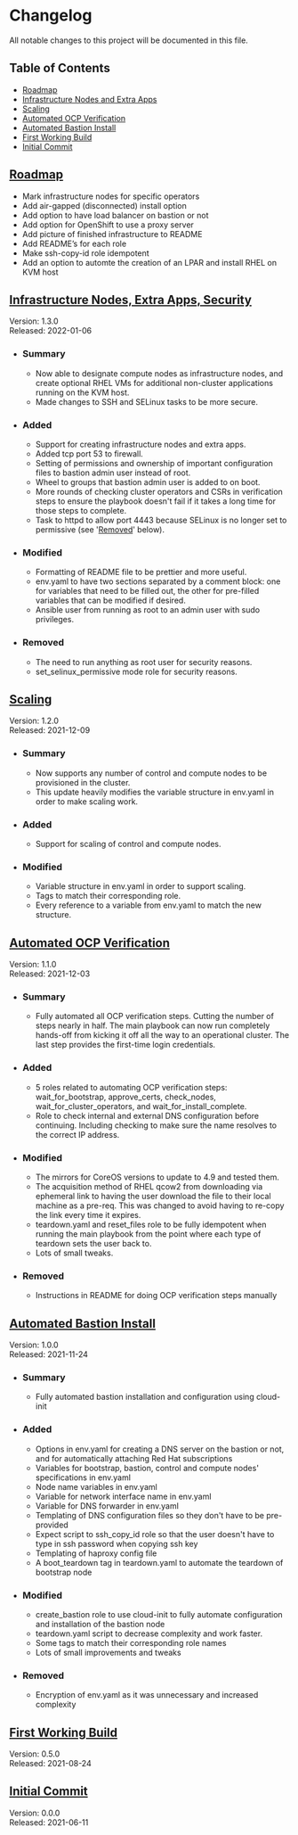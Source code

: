 # Changelog
All notable changes to this project will be documented in this file.

## Table of Contents
* [Roadmap](#<u>Roadmap</u>)
* [Infrastructure Nodes and Extra Apps](#<u>Infrastructure-Nodes-and-Extra-Apps</u>)
* [Scaling](#Scaling)
* [Automated OCP Verification](#<u>Automated-OCP-Verification</u>)
* [Automated Bastion Install](#<u>Automated-Bastion-Install</u>)
* [First Working Build](#<u>First-Working-Build</u>)
* [Initial Commit](#<u>Initial-Commit</u>)

## <u>Roadmap</u>
* Mark infrastructure nodes for specific operators
* Add air-gapped (disconnected) install option
* Add option to have load balancer on bastion or not
* Add option for OpenShift to use a proxy server
* Add picture of finished infrastructure to README
* Add README’s for each role
* Make ssh-copy-id role idempotent
* Add an option to automte the creation of an LPAR and install RHEL on KVM host

## <u>Infrastructure Nodes, Extra Apps, Security</u>
Version: 1.3.0 \
Released: 2022-01-06 
* ### Summary 
    * Now able to designate compute nodes as infrastructure nodes, and create optional RHEL VMs for additional non-cluster applications running on the KVM host.
    * Made changes to SSH and SELinux tasks to be more secure.
* ### Added
    * Support for creating infrastructure nodes and extra apps.
    * Added tcp port 53 to firewall.
    * Setting of permissions and ownership of important configuration files to bastion admin user instead of root.
    * Wheel to groups that bastion admin user is added to on boot.
    * More rounds of checking cluster operators and CSRs in verification steps to ensure the playbook doesn't fail if it takes a long time for those steps to complete.
    * Task to httpd to allow port 4443 because SELinux is no longer set to permissive (see '[Removed](###Removed)' below).
* ### Modified
    * Formatting of README file to be prettier and more useful.
    * env.yaml to have two sections separated by a comment block: one for variables that need to be filled out, the other for pre-filled variables that can be modified if desired.
    * Ansible user from running as root to an admin user with sudo privileges.
* ### Removed
    * The need to run anything as root user for security reasons.
    * set_selinux_permissive mode role for security reasons.

## <u>Scaling</u>
Version: 1.2.0 \
Released: 2021-12-09
* ### Summary
    * Now supports any number of control and compute nodes to be provisioned in the cluster.
    * This update heavily modifies the variable structure in env.yaml in order to make scaling work.
* ### Added
    * Support for scaling of control and compute nodes.
* ### Modified
    * Variable structure in env.yaml in order to support scaling.
    * Tags to match their corresponding role.
    * Every reference to a variable from env.yaml to match the new structure.

## <u>Automated OCP Verification</u>
Version: 1.1.0 \
Released: 2021-12-03
* ### Summary
    * Fully automated all OCP verification steps. Cutting the number of steps nearly in half. The main playbook can now run completely hands-off from kicking it off all the way to an operational cluster. The last step provides the first-time login credentials.
* ### Added
    * 5 roles related to automating OCP verification steps: wait_for_bootstrap, approve_certs, check_nodes, wait_for_cluster_operators, and wait_for_install_complete.
    * Role to check internal and external DNS configuration before continuing. Including checking to make sure the name resolves to the correct IP address.
* ### Modified
    * The mirrors for CoreOS versions to update to 4.9 and tested them.
    * The acquisition method of RHEL qcow2 from downloading via ephemeral link to having the user download the file to their local machine as a pre-req. This was changed to avoid having to re-copy the link every time it expires.
    * teardown.yaml and reset_files role to be fully idempotent when running the main playbook from the point where each type of teardown sets the user back to.
    * Lots of small tweaks.
* ### Removed
    * Instructions in README for doing OCP verification steps manually

## <u>Automated Bastion Install</u>
Version: 1.0.0 \
Released: 2021-11-24
* ### Summary
    * Fully automated bastion installation and configuration using cloud-init
* ### Added
    * Options in env.yaml for creating a DNS server on the bastion or not, and for automatically attaching Red Hat subscriptions
    * Variables for bootstrap, bastion, control and compute nodes' specifications in env.yaml
    * Node name variables in env.yaml
    * Variable for network interface name in env.yaml
    * Variable for DNS forwarder in env.yaml
    * Templating of DNS configuration files so they don't have to be pre-provided
    * Expect script to ssh_copy_id role so that the user doesn't have to type in ssh password when copying ssh key
    * Templating of haproxy config file
    * A boot_teardown tag in teardown.yaml to automate the teardown of bootstrap node
* ### Modified
    * create_bastion role to use cloud-init to fully automate configuration and installation of the bastion node
    * teardown.yaml script to decrease complexity and work faster.
    * Some tags to match their corresponding role names
    * Lots of small improvements and tweaks
* ### Removed
    * Encryption of env.yaml as it was unnecessary and increased complexity

## <u>First Working Build</u>
Version: 0.5.0 \
Released: 2021-08-24

## <u>Initial Commit</u>
Version: 0.0.0 \
Released: 2021-06-11